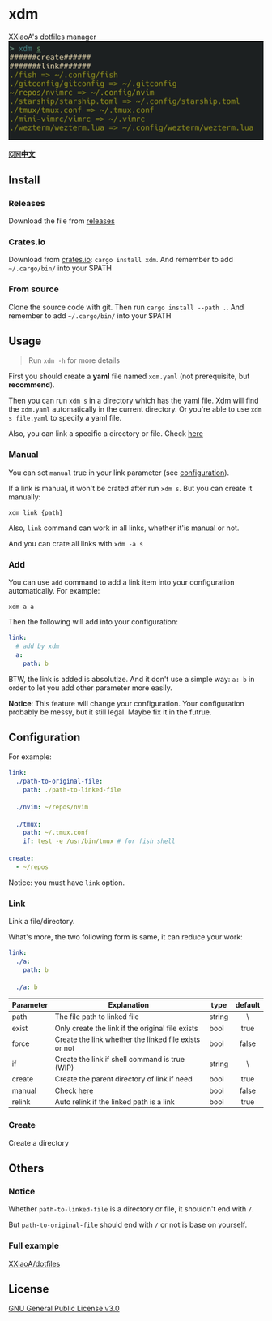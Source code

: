 # xdm
XXiaoA's dotfiles manager
![Screenshot](./Screenshot.jpg)

**[🇨🇳中文](./README_zh.md)**


## Install
### Releases
Download the file from [releases](https://github.com/XXiaoA/xdm/releases)

### Crates.io
Download from [crates.io](https://crates.io/crates/xdm): `cargo install xdm`. And remember to add `~/.cargo/bin/` into your $PATH

### From source
Clone the source code with git. Then run `cargo install --path .`. And remember to add `~/.cargo/bin/` into your $PATH


## Usage
> Run `xdm -h` for more details

First you should create a **yaml** file named `xdm.yaml` (not prerequisite, but **recommend**).

Then you can run `xdm s` in a directory which has the yaml file. Xdm will find the `xdm.yaml` automatically in the current directory. Or you're able to use `xdm s file.yaml` to specify a yaml file.

Also, you can link a specific a directory or file. Check [here](#manual)


### Manual
You can set `manual` true in your link parameter (see [configuration](#configuration)).

If a link is manual, it won't be crated after run `xdm s`. But you can create it manually:
```shell
xdm link {path}
```

Also, `link` command can work in all links, whether it'is manual or not.

And you can crate all links with `xdm -a s`

### Add
You can use `add` command to add a link item into your configuration automatically. For example:
```shell
xdm a a
```

Then the following will add into your configuration:
```yaml
link:
  # add by xdm
  a:
    path: b
```

BTW, the link is added is absolutize. And it don't use a simple way: `a: b` in order to let you add other parameter more easily.

**Notice**: This feature will change your configuration. Your configuration probably be messy, but it still legal. Maybe fix it in the futrue.


## Configuration
For example:
```yaml
link:
  ./path-to-original-file:
    path: ./path-to-linked-file

  ./nvim: ~/repos/nvim

  ./tmux:
    path: ~/.tmux.conf
    if: test -e /usr/bin/tmux # for fish shell

create:
  - ~/repos
```
Notice: you must have `link` option.


###  Link
Link a file/directory.

What's more, the two following form is same, it can reduce your work:
```yaml
link:
  ./a:
    path: b

  ./a: b
```

| Parameter | Explanation                                           | type   | default |
| ---       | ---                                                   | ---    | :---:   |
| path      | The file path to linked file                          | string | \\      |
| exist     | Only create the link if the original file exists      | bool   | true    |
| force     | Create the link whether the linked file exists or not | bool   | false   |
| if        | Create the link if shell command is true (WIP)        | string | \\      |
| create    | Create the parent directory of link if need           | bool   | true    |
| manual    | Check [here](#manual)                                 | bool   | false   |
| relink    | Auto relink if the linked path is a link              | bool   | true    |

### Create
Create a directory


## Others
### Notice
Whether `path-to-linked-file` is a directory or file, it shouldn't end with `/`.

But `path-to-original-file` should end with `/` or not is base on yourself.

### Full example
[XXiaoA/dotfiles](https://github.com/XXiaoA/dotfiles)


## License
[GNU General Public License v3.0](./LICENSE)

